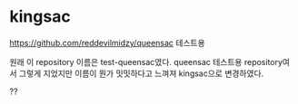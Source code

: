 # kingsac

https://github.com/reddevilmidzy/queensac 테스트용

원래 이 repository 이름은 test-queensac였다. queensac 테스트용 repository여서 그렇게 지었지만 이름이 뭔가 밋밋하다고 느껴져 kingsac으로 변경하였다.

??
